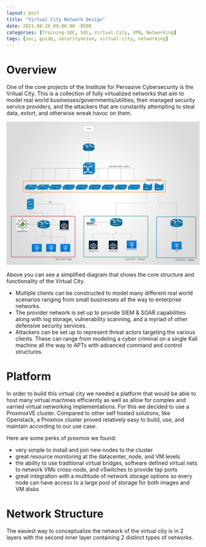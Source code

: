 ```yaml
---
layout: post
title: "Virtual City Network Design"
date: 2021-08-20 09:00:00 -0500
categories: [Training-SOC, SOC, Virtual-City, VPN, Networking]
tags: [soc, guide, securityonion, virtual-city, networking]
---
```


# Overview
One of the core projects of the Institute for Pervasive Cybersecurity is the Vritual City. This is a collection of fully virtualized networks that aim to model real world businesses/governments/utilities, their managed security service providers, and the attackers that are constantly attempting to steal data, extort, and otherwise wreak havoc on them. 

![Desktop View](https://github.com/BSU-Cybersecurity/BSU-Cybersecurity.github.io/blob/main/images/vcityNetwork.png?raw=true)

Above you can see a simplified diagram that shows the core structure and functionality of the Virtual City. 

* Multiple clients can be constructed to model many different real world scenarios ranging from small businesses all the way to enterprise networks. 
* The provider network is set up to provide SIEM & SOAR capabilities along with log storage, vulnerability scanning, and a myriad of other defensive security services.
* Attackers can be set up to represent threat actors targeting the various clients. These can range from modeling a cyber criminal on a single Kali machine all the way to APTs with advanced command and control structures.

# Platform
In order to build this virtual city we needed a platform that would be able to host many virtual machines efficiently as well as allow for complex and varried virtual networking implementations. For this we decided to use a ProxmoxVE cluster. Compared to other self hosted solutions, like Openstack, a Proxmox cluster proved relatively easy to build, use, and maintain according to our use case. 

Here are some perks of proxmox we found:
* very simple to install and join new nodes to the cluster 
* great resource monitoring at the datacenter, node, and VM levels
* the ability to use traditional virtual bridges, software defined virtual nets to network VMs cross-node, and vSwitches to provide tap ports
* great integration with a multitude of network storage options so every node can have access to a large pool of storage for both images and VM disks

# Network Structure
The easiest way to conceptualize the network of the virtual city is in 2 layers with the second inner layer containing 2 distinct types of networks. 